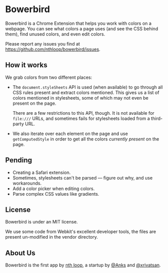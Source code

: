 # Bowerbird

Bowerbird is a Chrome Extension that helps you work with colors on a
webpage. You can see what colors a page uses (and see the CSS behind
them), find unused colors, and even edit colors.

Please report any issues you find at
<https://github.com/nthloop/bowerbird/issues>.

## How it works

We grab colors from two different places:

  * The `document.styleSheets` API is used (when available) to go
    through all CSS rules present and extract colors mentioned. This
    gives us a list of colors mentioned in stylesheets, some of which
    may not even be present on the page.

    There are a few restrictions to this API, though. It is not
    available for `file:///` URLs, and sometimes fails for stylesheets
    loaded from a third-party URL.

  * We also iterate over each element on the page and use
    `getComputedStyle` in order to get all the colors _currently
    present_ on the page.

## Pending

  * Creating a Safari extension.
  * Sometimes, stylesheets can't be parsed — figure out why, and use
    workarounds.
  * Add a color picker when editing colors.
  * Parse complex CSS values like gradients.

## License

Bowerbird is under an MIT license.

We use some code from Webkit's excellent developer tools, the files are
present un-modified in the vendor directory.

## About Us

Bowerbird is the first app by [nth loop][], a startup by [@Anks][] and
[@xrivatsan][].

  [nth loop]:  http://nthloop.com
  [@Anks]: http://ankitsolanki.com
  [@xrivatsan]: http://xrivatsan.com
